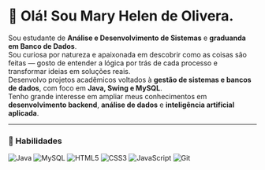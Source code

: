 # 👋 Olá! Sou Mary Helen de Olivera.

Sou estudante de **Análise e Desenvolvimento de Sistemas** e **graduanda em Banco de Dados**.  
Sou curiosa por natureza e apaixonada em descobrir como as coisas são feitas — gosto de entender a lógica por trás de cada processo e transformar ideias em soluções reais.  
Desenvolvo projetos acadêmicos voltados à **gestão de sistemas e bancos de dados**, com foco em **Java, Swing e MySQL**.  
Tenho grande interesse em ampliar meus conhecimentos em **desenvolvimento backend**, **análise de dados** e **inteligência artificial aplicada**.

---

### 🚀 Habilidades

![Java](https://img.shields.io/badge/Java-%23ED8B00.svg?style=for-the-badge&logo=openjdk&logoColor=white)
![MySQL](https://img.shields.io/badge/MySQL-%2300f.svg?style=for-the-badge&logo=mysql&logoColor=white)
![HTML5](https://img.shields.io/badge/HTML5-%23E34F26.svg?style=for-the-badge&logo=html5&logoColor=white)
![CSS3](https://img.shields.io/badge/CSS3-%231572B6.svg?style=for-the-badge&logo=css3&logoColor=white)
![JavaScript](https://img.shields.io/badge/JavaScript-%23323330.svg?style=for-the-badge&logo=javascript&logoColor=%23F7DF1E)
![Git](https://img.shields.io/badge/Git-%23F05033.svg?style=for-the-badge&logo=git&logoColor=white)
